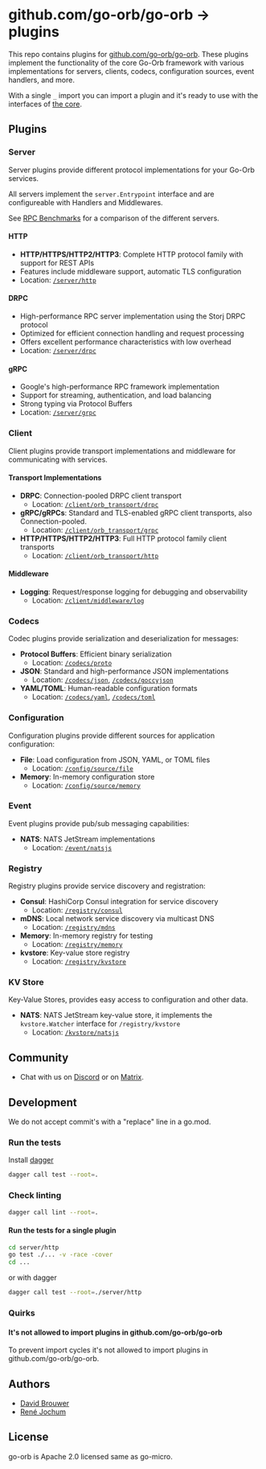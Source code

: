 # github.com/go-orb/go-orb -> plugins

This repo contains plugins for [github.com/go-orb/go-orb](https://github.com/go-orb/go-orb). These plugins implement the functionality of the core Go-Orb framework with various implementations for servers, clients, codecs, configuration sources, event handlers, and more.

With a single `_` import you can import a plugin and it's ready to use with the interfaces of [the core](https://github.com/go-orb/go-orb).

## Plugins

### Server

Server plugins provide different protocol implementations for your Go-Orb services.

All servers implement the `server.Entrypoint` interface and are configureable with Handlers and Middlewares.

See [RPC Benchmarks](https://github.com/go-orb/go-orb/wiki/RPC-Benchmarks) for a comparison of the different servers.

#### HTTP

- **HTTP/HTTPS/HTTP2/HTTP3**: Complete HTTP protocol family with support for REST APIs
- Features include middleware support, automatic TLS configuration
- Location: [`/server/http`](https://github.com/go-orb/plugins/tree/main/server/http)

#### DRPC

- High-performance RPC server implementation using the Storj DRPC protocol
- Optimized for efficient connection handling and request processing
- Offers excellent performance characteristics with low overhead
- Location: [`/server/drpc`](https://github.com/go-orb/plugins/tree/main/server/drpc)

#### gRPC

- Google's high-performance RPC framework implementation
- Support for streaming, authentication, and load balancing
- Strong typing via Protocol Buffers
- Location: [`/server/grpc`](https://github.com/go-orb/plugins/tree/main/server/grpc)

### Client

Client plugins provide transport implementations and middleware for communicating with services.

#### Transport Implementations

- **DRPC**: Connection-pooled DRPC client transport
  - Location: [`/client/orb_transport/drpc`](https://github.com/go-orb/plugins/tree/main/client/orb_transport/drpc)
- **gRPC/gRPCs**: Standard and TLS-enabled gRPC client transports, also Connection-pooled.
  - Location: [`/client/orb_transport/grpc`](https://github.com/go-orb/plugins/tree/main/client/orb_transport/grpc)
- **HTTP/HTTPS/HTTP2/HTTP3**: Full HTTP protocol family client transports
  - Location: [`/client/orb_transport/http`](https://github.com/go-orb/plugins/tree/main/client/orb_transport/http)

#### Middleware

- **Logging**: Request/response logging for debugging and observability
  - Location: [`/client/middleware/log`](https://github.com/go-orb/plugins/tree/main/client/middleware/log)

### Codecs

Codec plugins provide serialization and deserialization for messages:

- **Protocol Buffers**: Efficient binary serialization
  - Location: [`/codecs/proto`](https://github.com/go-orb/plugins/tree/main/codecs/proto)
- **JSON**: Standard and high-performance JSON implementations
  - Location: [`/codecs/json`](https://github.com/go-orb/plugins/tree/main/codecs/json), [`/codecs/goccyjson`](https://github.com/go-orb/plugins/tree/main/codecs/goccyjson)
- **YAML/TOML**: Human-readable configuration formats
  - Location: [`/codecs/yaml`](https://github.com/go-orb/plugins/tree/main/codecs/yaml), [`/codecs/toml`](https://github.com/go-orb/plugins/tree/main/codecs/toml)

### Configuration

Configuration plugins provide different sources for application configuration:

- **File**: Load configuration from JSON, YAML, or TOML files
  - Location: [`/config/source/file`](https://github.com/go-orb/plugins/tree/main/config/source/file)
- **Memory**: In-memory configuration store
  - Location: [`/config/source/memory`](https://github.com/go-orb/plugins/tree/main/config/source/memory)

### Event

Event plugins provide pub/sub messaging capabilities:

- **NATS**: NATS JetStream implementations
  - Location: [`/event/natsjs`](https://github.com/go-orb/plugins/tree/main/event/natsjs)

### Registry

Registry plugins provide service discovery and registration:

- **Consul**: HashiCorp Consul integration for service discovery
  - Location: [`/registry/consul`](https://github.com/go-orb/plugins/tree/main/registry/consul)
- **mDNS**: Local network service discovery via multicast DNS
  - Location: [`/registry/mdns`](https://github.com/go-orb/plugins/tree/main/registry/mdns)
- **Memory**: In-memory registry for testing
  - Location: [`/registry/memory`](https://github.com/go-orb/plugins/tree/main/registry/memory)
- **kvstore**: Key-value store registry
  - Location: [`/registry/kvstore`](https://github.com/go-orb/plugins/tree/main/registry/kvstore)

### KV Store

Key-Value Stores, provides easy access to configuration and other data.

- **NATS**: NATS JetStream key-value store, it implements the `kvstore.Watcher` interface for `/registry/kvstore`
  - Location: [`/kvstore/natsjs`](https://github.com/go-orb/plugins/tree/main/kvstore/natsjs)

## Community

- Chat with us on [Discord](https://discord.gg/4n6E4NYjnR) or on [Matrix](https://matrix.to/#/#go-orb:jochum.dev).

## Development

We do not accept commit's with a "replace" line in a go.mod.

### Run the tests

Install [dagger](https://docs.dagger.io/quickstart/cli)

```sh
dagger call test --root=.
```

### Check linting

```sh
dagger call lint --root=.
```

#### Run the tests for a single plugin

```sh
cd server/http
go test ./... -v -race -cover
cd ...
```

or with dagger

```sh
dagger call test --root=./server/http
```

### Quirks

#### It's not allowed to import plugins in github.com/go-orb/go-orb

To prevent import cycles it's not allowed to import plugins in github.com/go-orb/go-orb.

## Authors

- [David Brouwer](https://github.com/Davincible/)
- [René Jochum](https://github.com/jochumdev)

## License

go-orb is Apache 2.0 licensed same as go-micro.
